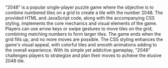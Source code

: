 "2048" is a popular single-player puzzle game where the objective is to combine numbered tiles on a grid to create a tile with the number 2048. The provided HTML and JavaScript code, along with the accompanying CSS styling, implements the core mechanics and visual elements of the game. Players can use arrow keys or swipe gestures to move tiles on the grid, combining matching numbers to form larger tiles. The game ends when the grid fills up, and no more moves are possible. The CSS styling enhances the game's visual appeal, with colorful tiles and smooth animations adding to the overall experience. With its simple yet addictive gameplay, "2048" challenges players to strategize and plan their moves to achieve the elusive 2048 tile.
